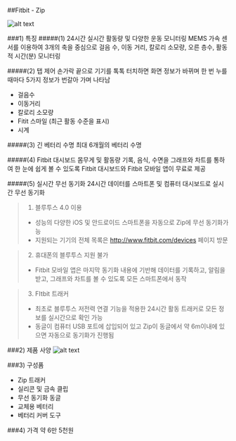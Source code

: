 ##Fitbit - Zip

![alt text](http://i.imgur.com/TB4edrN.png)

###1) 특징
#####(1) 24시간 실시간 활동량 및 다양한 운동 모니터링
MEMS 가속 센서를 이용하여 3개의 축을 중심으로 걸음 수, 이동 거리, 칼로리 소모량,
오른 층수, 활동적 시간(분) 모니터링 

#####(2) 탭 제어
손가락 끝으로 기기를 톡톡 터치하면 화면 정보가 바뀌며 한 번 누를 때마다
5가지 정보가 번갈아 가며 나타남
- 걸음수
- 이동거리
- 칼로리 소모량
- Fitit 스마일 (최근 활동 수준을 표시)
- 시계

#####(3) 긴 베터리 수명
최대 6개월의 베터리 수명

#####(4) Fitbit 대시보드
몸무게 및 활동량 기록, 음식, 수면을 그래프와 차트를 통하여 한 눈에 쉽게
볼 수 있도록 Fitbit 대시보드와 Fitbit 모바일 앱이 무료로 제공

#####(5) 실시간 무선 동기화
24시간 데이터를 스마트폰 및 컴퓨터 대시보드로 실시간 무선 동기화
>1. 블루투스 4.0 이용
>- 성능의 다양한 iOS 및 안드로이드 스마트폰을 자동으로 Zip에 무선 동기화가능
>- 지원되는 기기의 전체 목록은 http://www.fitbit.com/devices 페이지 방문

>2. 휴대폰의 블루투스 지원 불가
>- Fitbit 모바일 앱은 마지막 동기화 내용에 기반해 데이터를 기록하고, 알림을 받고,
그래프와 차트를 볼 수 있도록 모든 스마트폰에서 동작

>3. FItbit 트래커
>- 최초로 블루투스 저전력 연결 기능을 적용한 24시간 활동 트래커로 모든 정보를
실시간으로 확인 가능
>- 동글이 컴퓨터 USB 포트에 삽입되어 있고 Zip이 동글에서 약 6m이내에
있으면 자동으로 동기화가 진행됨

###2) 제품 사양
![alt text](http://i.imgur.com/oX5zQNv.png)

###3) 구성품
- Zip 트래커
- 실리콘 및 금속 클립
- 무선 동기화 동글
- 교체용 베터리
- 베터리 커버 도구

###4) 가격
약 6만 5천원


